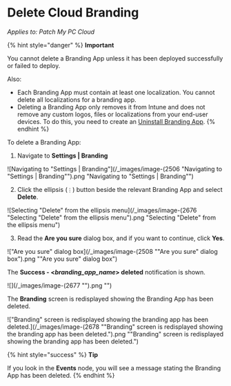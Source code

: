 # Delete Cloud Branding

_Applies to: Patch My PC Cloud_

{% hint style="danger" %}
**Important**

You cannot delete a Branding App unless it has been deployed successfully or failed to deploy.

Also:

* Each Branding App must contain at least one localization. You cannot delete all localizations for a branding app.
* Deleting a Branding App only removes it from Intune and does not remove any custom logos, files or localizations from your end-user devices. To do this, you need to create an [Uninstall Branding App](uninstall-cloud-branding.md).
{% endhint %}

To delete a Branding App:

1. Navigate to **Settings | Branding**

![Navigating to &#x22;Settings | Branding&#x22;](/_images/image-(2506 "Navigating to &#x22;Settings | Branding&#x22;").png "Navigating to &#x22;Settings | Branding&#x22;")

2. Click the ellipsis (`⋮`) button beside the relevant Branding App and select **Delete**.

![Selecting &#x22;Delete&#x22; from the ellipsis menu](/_images/image-(2676 "Selecting &#x22;Delete&#x22; from the ellipsis menu").png "Selecting &#x22;Delete&#x22; from the ellipsis menu")

3. Read the **Are you sure** dialog box, and if you want to continue, click **Yes**.

![&#x22;Are you sure&#x22; dialog box](/_images/image-(2508 "&#x22;Are you sure&#x22; dialog box").png "&#x22;Are you sure&#x22; dialog box")

The **Success - <**_**branding\_app\_name**_**> deleted** notification is shown.

![](/_images/image-(2677 "").png "")

The **Branding** screen is redisplayed showing the Branding App has been  deleted.

![&#x22;Branding&#x22; screen is redisplayed showing the branding app has been  deleted.](/_images/image-(2678 "&#x22;Branding&#x22; screen is redisplayed showing the branding app has been  deleted.").png "&#x22;Branding&#x22; screen is redisplayed showing the branding app has been  deleted.")

{% hint style="success" %}
**Tip**

If you look in the **Events** node, you will see a message stating the Branding App has been deleted.
{% endhint %}
